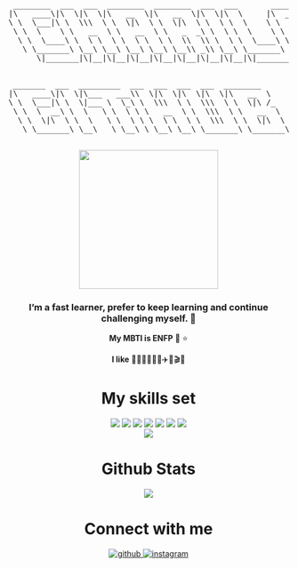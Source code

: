 <!-- ![header](https://capsule-render.vercel.app/api?type=waving&color=auto&height=300&section=header&text=Charile%20github&fontSize=90)-->

<!-- <div align="center">
<img src="https://rishavanand.github.io/static/images/greetings.gif" align="center" style="width: 100%" />
</div>   -->

<!-- ![profile](https://user-images.githubusercontent.com/89507327/147879718-94ba3b22-699b-470e-ad6c-8482c70fdd32.png)-->

<div align="center">
  
<pre>
 ________  ___  ___  ________  ________  ___  ___       _______      
|\   ____\|\  \|\  \|\   __  \|\   __  \|\  \|\  \     |\  ___ \     
\ \  \___|\ \  \\\  \ \  \|\  \ \  \|\  \ \  \ \  \    \ \  \ __  
 \ \  \    \ \   __  \ \   __  \ \   _  _\ \  \ \  \    \ \   ___ \  
  \ \  \____\ \  \ \  \ \  \ \  \ \  \\  \\ \  \ \  \____\ \  \____  
   \ \_______\ \__\ \__\ \__\ \__\ \__\\ _\\ \__\ \_______\ \_______\
      \|_______|\|__|\|__|\|__|\|__|\|__|\|__|\|__|\|_______|\|_______|   


_______  ___  _________  ___  ___  ___  ___  ________     
|\   ____\|\  \|\___   ___\\  \|\  \|\  \|\  \|\   __  \    
\ \  \___|\ \  \|___ \  \_\ \  \\\  \ \  \\\  \ \  \|\ /_   
 \ \  \  __\ \  \   \ \  \ \ \   __  \ \  \\\  \ \   __  \  
  \ \  \|\  \ \  \   \ \  \ \ \  \ \  \ \  \\\  \ \  \|\  \ 
   \ \_______\ \__\   \ \__\ \ \__\ \__\ \_______\ \_______\
                          
</pre>
 
  
<img src="https://user-images.githubusercontent.com/89507327/147879716-9aeec036-0cbf-46a2-a5f2-363ed8dfc1ed.gif" width="250px"/>


  
###  I’m a fast learner, prefer to keep learning and continue challenging myself.  🙏
**My MBTI is ENFP** 🌈 ⭐️ 
  
**I like** 🐶🏄‍♀️🧘‍♀️🎶✈️🎨🎬🎤
</div>

<div align="center">
    <h1>My skills set</h1>
    <img src="https://img.shields.io/badge/html5-%23E34F26.svg?style=for-the-badge&logo=html5&logoColor=white"/>
    <img src="https://img.shields.io/badge/css3-%231572B6.svg?style=for-the-badge&logo=css3&logoColor=white"/>
    <img src="https://img.shields.io/badge/javascript-%23323330.svg?style=for-the-badge&logo=javascript&logoColor=%23F7DF1E"/>
    <img src="https://img.shields.io/badge/typescript-%23007ACC.svg?style=for-the-badge&logo=typescript&logoColor=white"/>
    <img src="https://img.shields.io/badge/node.js-6DA55F?style=for-the-badge&logo=node.js&logoColor=white"/>
    <img src="https://img.shields.io/badge/react-%2320232a.svg?style=for-the-badge&logo=react&logoColor=%2361DAFB"/>
    <img src="https://img.shields.io/badge/Next-black?style=for-the-badge&logo=next.js&logoColor=white"/>
    <a href="https://github.com/charile1">
      <div align="center">
         <img src="https://github-readme-stats.vercel.app/api/top-langs/?username=charile1&hide_border=true&layout=compact" />  
      </div>
    </a>
</div>

<div align="center">
<h1>Github Stats</h1>
<img src="https://github-readme-stats.vercel.app/api?username=charile1&show_icons=true&count_private=true&hide_border=true" align="center" />
</div>  
 



<div align="center">
<h1>Connect with me</h1>
<a href="https://github.com/charile1" target="_blank">
<img src=https://img.shields.io/badge/github-%2324292e.svg?&style=for-the-badge&logo=github&logoColor=white alt=github style="margin-bottom: 5px;" />
</a>
<a href="https://instagram.com/charile1" target="_blank">
<img src=https://img.shields.io/badge/instagram-%23000000.svg?&style=for-the-badge&logo=instagram&logoColor=white alt=instagram style="margin-bottom: 5px;" />
</a>  
</div>  
